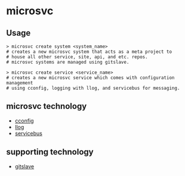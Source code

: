 # microsvc

## Usage

```
> microsvc create system <system_name>
# creates a new microsvc system that acts as a meta project to
# house all other service, site, api, and etc. repos.
# microsvc systems are managed using gitslave.

> microsvc create service <service_name>
# creates a new microsvc service which comes with configuration management
# using cconfig, logging with llog, and servicebus for messaging.
```

## microsvc technology

* [cconfig](https://github.com/mateodelnorte/cconfig)
* [llog](https://github.com/mateodelnorte/llog)
* [servicebus](https://github.com/mateodelnorte/servicebus)

## supporting technology

* [gitslave](http://gitslave.sourceforge.net/)
